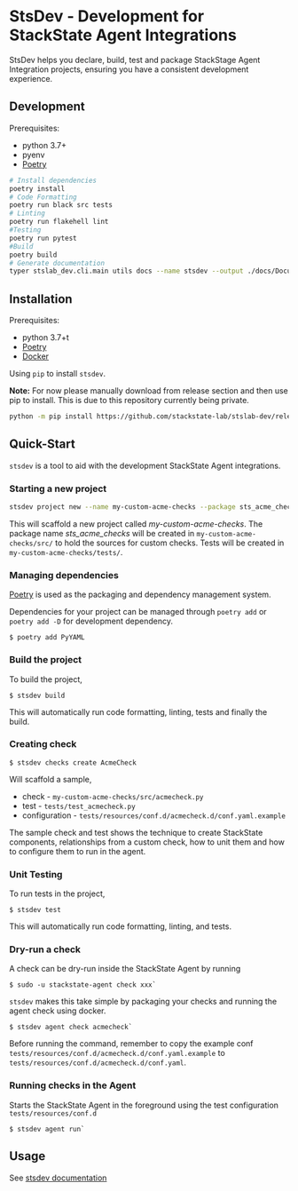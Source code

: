 # StsDev - Development for StackState Agent Integrations

StsDev helps you declare, build, test and package StackStage Agent Integration projects,
ensuring you have a consistent development experience.

## Development

Prerequisites:
- python 3.7+
- pyenv
- [Poetry](https://python-poetry.org/)

```bash
# Install dependencies
poetry install
# Code Formatting
poetry run black src tests
# Linting
poetry run flakehell lint
#Testing
poetry run pytest
#Build
poetry build
# Generate documentation
typer stslab_dev.cli.main utils docs --name stsdev --output ./docs/Documentation.md   


```


## Installation

Prerequisites:
- python 3.7+t
- [Poetry](https://python-poetry.org/)
- [Docker](https://www.docker.com/get-started)


Using `pip` to install `stsdev`.

**Note:** 
For now please manually download from release section and then use pip to install.
This is due to this repository currently being private.

```bash
python -m pip install https://github.com/stackstate-lab/stslab-dev/releases/download/v0.0.1/stslab_dev-0.0.1-py3-none-any.whl

```

## Quick-Start

`stsdev` is a tool to aid with the development StackState Agent integrations.

### Starting a new project

```bash
stsdev project new --name my-custom-acme-checks --package sts_acme_checks

```

This will scaffold a new project called *my-custom-acme-checks*.  The package name *sts_acme_checks* will
be created in `my-custom-acme-checks/src/` to hold the sources for custom checks.
Tests will be created in `my-custom-acme-checks/tests/`.

### Managing dependencies

[Poetry](https://python-poetry.org/) is used as the packaging and dependency management system.

Dependencies for your project can be managed through `poetry add` or `poetry add -D` for development dependency.

```console
$ poetry add PyYAML  
```

### Build the project
To build the project,
```console
$ stsdev build  
```
This will automatically run code formatting, linting, tests and finally the build.


### Creating check

```console
$ stsdev checks create AcmeCheck
```
Will scaffold a sample,
* check -  `my-custom-acme-checks/src/acmecheck.py`
* test -   `tests/test_acmecheck.py`
* configuration - `tests/resources/conf.d/acmecheck.d/conf.yaml.example`


The sample check and test shows the technique to create StackState components, relationships
from a custom check, how to unit them and how to configure them to run in the agent.

### Unit Testing
To run tests in the project,
```console
$ stsdev test 
```
This will automatically run code formatting, linting, and tests.

### Dry-run a check

A check can be dry-run inside the StackState Agent by running 
```console
$ sudo -u stackstate-agent check xxx`
```
`stsdev` makes this take simple by packaging your checks and running the agent check using docker.

```console
$ stsdev agent check acmecheck`
```
Before running the command, remember to copy the example conf `tests/resources/conf.d/acmecheck.d/conf.yaml.example` to
`tests/resources/conf.d/acmecheck.d/conf.yaml`.


### Running checks in the Agent

Starts the StackState Agent in the foreground using the test configuration `tests/resources/conf.d`

```console
$ stsdev agent run`
```



## Usage

See [stsdev documentation](./docs/Documentation.md)